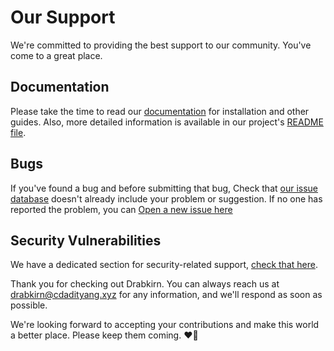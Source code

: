 # Our Support

We're committed to providing the best support to our community. You've come to a great place.

## Documentation
Please take the time to read our [documentation](https://go.cdadityang.xyz/docs) for installation and other guides. Also, more detailed information is available in our project's [README file](https://github.com/drabkirn/website/blob/master/README.md).

## Bugs
If you've found a bug and before submitting that bug, Check that [our issue database](https://github.com/drabkirn/website/issues)
doesn't already include your problem or suggestion. If no one has reported the problem, you can [Open a new issue here](https://github.com/drabkirn/website/issues/new/choose)

## Security Vulnerabilities
We have a dedicated section for security-related support, [check that here](https://github.com/drabkirn/website/blob/master/.github/SECURITY.md).

Thank you for checking out Drabkirn. You can always reach us at [drabkirn@cdadityang.xyz](mailto:drabkirn@cdadityang.xyz) for any information, and we'll respond as soon as possible.

We're looking forward to accepting your contributions and make this world a better place. Please keep them coming. ❤💖